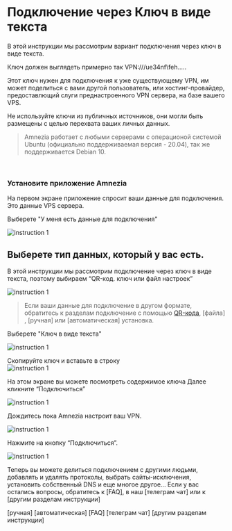 # Подключение через Ключ в виде текста 


В этой инструкции  мы рассмотрим вариант подключения через ключ в виде текста.

Ключ должен выглядеть примерно так  VPN:///ue34nf\feh.....

Этот ключ нужен для подключения к уже существующему VPN, им может поделиться с вами другой пользователь, или хостинг-провайдер, 
предоставлющий слуги преднастроенного VPN сервера, на базе вашего VPS. 

Не используйте ключи из публичных источников, они могли быть размещены с целью перехвата ваших личных данных. 

> Amnezia работает с любыми серверами с операционой системой Ubuntu (официально поддерживаемая версия - 20.04), так же поддерживается Debian 10.


&nbsp;

### Установите приложение Amnezia

На первом экране приложение спросит ваши данные для подключения.  Это данные VPS сервера. 

Выберете "У меня есть данные для подключения" 


![instruction 1](https://raw.githubusercontent.com/Aftershock669/amnezia-open-docs/master/docs/ru/instructions/manual-install/img/tkc_ru_1.png)


## Выберете тип данных, который у вас есть. 

В этой инструкции мы рассмотрим подключение через ключ в виде текста, поэтому выбираем “QR-код. ключ или файл настроек”


![instruction 1](https://raw.githubusercontent.com/Aftershock669/amnezia-open-docs/master/docs/ru/instructions/manual-install/img/tkc_ru_2.png)

>Если ваши данные для подключение в другом формате,  обратитесь к разделам подключение с помощью  [QR-кода], [файла] , [ручная] или [автоматическая] установка.

Выберете "Ключ в виде текста"

![instruction 1](https://raw.githubusercontent.com/Aftershock669/amnezia-open-docs/master/docs/ru/instructions/manual-install/img/tkc_ru_3.png)


Скопируйте ключ и вставьте в строку  
![instruction 1](https://raw.githubusercontent.com/Aftershock669/amnezia-open-docs/master/docs/ru/instructions/manual-install/img/tkc_ru_4.png)

На этом экране вы можете посмотреть содержимое ключа
Далее кликните “Подключиться”

![instruction 1](https://raw.githubusercontent.com/Aftershock669/amnezia-open-docs/master/docs/ru/instructions/manual-install/img/tkc_ru_5.png)

Дождитесь пока Amnezia настроит ваш VPN.

![instruction 1](https://raw.githubusercontent.com/Aftershock669/amnezia-open-docs/master/docs/ru/instructions/manual-install/img/tkc_ru_6.png)


Нажмите на кнопку “Подключиться”. 

![instruction 1](https://raw.githubusercontent.com/Aftershock669/amnezia-open-docs/master/docs/ru/instructions/manual-install/img/tkc_ru_7.png)



Теперь вы можете делиться подключением с другими людьми, добавлять и удалять  протоколы, выбрать сайты-исключения,  установить  собственный DNS и еще многое другое... 
Если у вас остались вопросы, обратитесь к [FAQ], в наш [телеграм чат] или к [другим разделам инструкции]


[amnezia-site-ext-link]: https://amnezia-web-nx1r.vercel.app
[about-int-link]: /about
[файл]: /about
[QR-кода]: /about
[ручная]
[автоматическая]
[FAQ]
[телеграм чат]
[другим разделам инструкции]